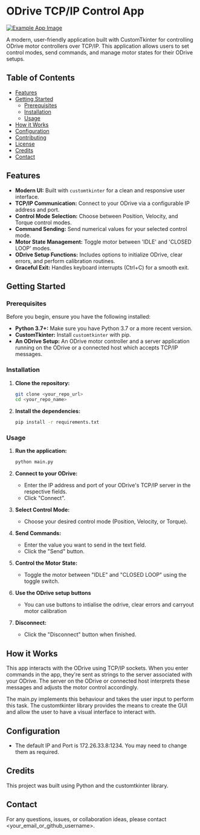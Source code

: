 # ODrive TCP/IP Control App

[![Example App Image](link_to_your_app_screenshot.png)](link_to_your_app_screenshot.png)

A modern, user-friendly application built with CustomTkinter for controlling ODrive motor controllers over TCP/IP. This application allows users to set control modes, send commands, and manage motor states for their ODrive setups.

## Table of Contents
*   [Features](#features)
*   [Getting Started](#getting-started)
    *   [Prerequisites](#prerequisites)
    *   [Installation](#installation)
    *   [Usage](#usage)
*   [How it Works](#how-it-works)
*   [Configuration](#configuration)
*   [Contributing](#contributing)
*   [License](#license)
*   [Credits](#credits)
*   [Contact](#contact)


## Features

*   **Modern UI:** Built with `customtkinter` for a clean and responsive user interface.
*   **TCP/IP Communication:** Connect to your ODrive via a configurable IP address and port.
*   **Control Mode Selection:** Choose between Position, Velocity, and Torque control modes.
*   **Command Sending:** Send numerical values for your selected control mode.
*   **Motor State Management:** Toggle motor between 'IDLE' and 'CLOSED LOOP' modes.
*   **ODrive Setup Functions:** Includes options to initialize ODrive, clear errors, and perform calibration routines.
*   **Graceful Exit:** Handles keyboard interrupts (Ctrl+C) for a smooth exit.

## Getting Started

### Prerequisites

Before you begin, ensure you have the following installed:

*   **Python 3.7+:** Make sure you have Python 3.7 or a more recent version.
*   **CustomTkinter:**  Install `customtkinter` with pip.
*   **An ODrive Setup:** An ODrive motor controller and a server application running on the ODrive or a connected host which accepts TCP/IP messages.

### Installation

1.  **Clone the repository:**

    ```bash
    git clone <your_repo_url>
    cd <your_repo_name>
    ```

2.  **Install the dependencies:**
    ```bash
    pip install -r requirements.txt
    ```

### Usage

1.  **Run the application:**

    ```bash
    python main.py
    ```

2.  **Connect to your ODrive:**
    *   Enter the IP address and port of your ODrive's TCP/IP server in the respective fields.
    *   Click "Connect".

3.  **Select Control Mode:**
    *   Choose your desired control mode (Position, Velocity, or Torque).

4.  **Send Commands:**
    *   Enter the value you want to send in the text field.
    *   Click the "Send" button.

5.  **Control the Motor State:**
     *  Toggle the motor between "IDLE" and "CLOSED LOOP" using the toggle switch.

6.  **Use the ODrive setup buttons**
     *  You can use buttons to intialise the odrive, clear errors and carryout motor calibration

7.  **Disconnect:**
    *   Click the "Disconnect" button when finished.

## How it Works

This app interacts with the ODrive using TCP/IP sockets. When you enter commands in the app, they're sent as strings to the server associated with your ODrive. The server on the ODrive or connected host interprets these messages and adjusts the motor control accordingly.

The main.py implements this behaviour and takes the user input to perform this task. The customtkinter library provides the means to create the GUI and allow the user to have a visual interface to interact with.

## Configuration

*   The default IP and Port is 172.26.33.8:1234. You may need to change them as required.

## Credits
This project was built using Python and the customtkinter library.

## Contact

For any questions, issues, or collaboration ideas, please contact <your_email_or_github_username>.